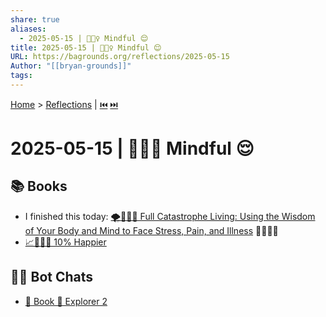 ```yaml
---
share: true
aliases:
  - 2025-05-15 | 🧘🏼‍♀️ Mindful 😌
title: 2025-05-15 | 🧘🏼‍♀️ Mindful 😌
URL: https://bagrounds.org/reflections/2025-05-15
Author: "[[bryan-grounds]]"
tags: 
---
```

[Home](../index.md) > [Reflections](./index.md) | [⏮️](./2025-05-14.md) [⏭️](./2025-05-16.md)  
# 2025-05-15 | 🧘🏼‍♀️ Mindful 😌  
## 📚 Books  
- I finished this today: [🌪️🧘🏼‍♀️ Full Catastrophe Living: Using the Wisdom of Your Body and Mind to Face Stress, Pain, and Illness](../books/full-catastrophe-living.md) 👍🏼👍🏼  
- [📈🧘🏼‍♀️ 10% Happier](../books/10-percent-happier.md)  
  
## 🤖💬 Bot Chats  
- [📖 Book 🧭 Explorer 2](../bot-chats/book-explorer-2.md)